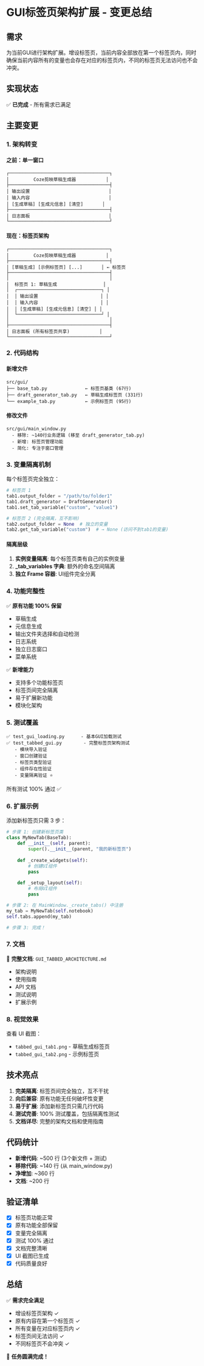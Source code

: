 # GUI标签页架构扩展 - 变更总结

## 需求
为当前GUI进行架构扩展。增设标签页，当前内容全部放在第一个标签页内，同时确保当前内容所有的变量也会存在对应的标签页内，不同的标签页无法访问也不会冲突。

## 实现状态
✅ **已完成** - 所有需求已满足

## 主要变更

### 1. 架构转变

#### 之前：单一窗口
```
┌─────────────────────────────────────┐
│         Coze剪映草稿生成器           │
├─────────────────────────────────────┤
│ 输出设置                             │
│ 输入内容                             │
│ [生成草稿] [生成元信息] [清空]       │
├─────────────────────────────────────┤
│ 日志面板                             │
└─────────────────────────────────────┘
```

#### 现在：标签页架构
```
┌─────────────────────────────────────┐
│         Coze剪映草稿生成器           │
├─────────────────────────────────────┤
│ [草稿生成] [示例标签页] [...]       │ ← 标签页
├─────────────────────────────────────┤
│                                     │
│  标签页 1: 草稿生成                 │
│  ┌───────────────────────────────┐ │
│  │ 输出设置                       │ │
│  │ 输入内容                       │ │
│  │ [生成草稿] [生成元信息] [清空] │ │
│  └───────────────────────────────┘ │
│                                     │
├─────────────────────────────────────┤
│ 日志面板 (所有标签页共享)           │
└─────────────────────────────────────┘
```

### 2. 代码结构

#### 新增文件
```
src/gui/
├── base_tab.py              ← 标签页基类 (67行)
├── draft_generator_tab.py   ← 草稿生成标签页 (331行)
└── example_tab.py           ← 示例标签页 (95行)
```

#### 修改文件
```
src/gui/main_window.py
  - 移除: ~140行业务逻辑 (移至 draft_generator_tab.py)
  - 新增: 标签页管理功能
  - 简化: 专注于窗口管理
```

### 3. 变量隔离机制

每个标签页完全独立：

```python
# 标签页 1
tab1.output_folder = "/path/to/folder1"
tab1.draft_generator = DraftGenerator()
tab1.set_tab_variable("custom", "value1")

# 标签页 2 (完全隔离，互不影响)
tab2.output_folder = None  # 独立的变量
tab2.get_tab_variable("custom")  # → None (访问不到tab1的变量)
```

#### 隔离层级
1. **实例变量隔离**: 每个标签页类有自己的实例变量
2. **_tab_variables 字典**: 额外的命名空间隔离
3. **独立 Frame 容器**: UI组件完全分离

### 4. 功能完整性

✅ **原有功能 100% 保留**
- 草稿生成
- 元信息生成
- 输出文件夹选择和自动检测
- 日志系统
- 独立日志窗口
- 菜单系统

✅ **新增能力**
- 支持多个功能标签页
- 标签页间完全隔离
- 易于扩展新功能
- 模块化架构

### 5. 测试覆盖

```
✅ test_gui_loading.py      - 基本GUI加载测试
✅ test_tabbed_gui.py        - 完整标签页架构测试
   - 模块导入验证
   - 窗口创建验证
   - 标签页类型验证
   - 组件存在性验证
   - 变量隔离验证 ⭐
```

所有测试 100% 通过 ✅

### 6. 扩展示例

添加新标签页只需 3 步：

```python
# 步骤 1: 创建新标签页类
class MyNewTab(BaseTab):
    def __init__(self, parent):
        super().__init__(parent, "我的新标签页")
    
    def _create_widgets(self):
        # 创建UI组件
        pass
    
    def _setup_layout(self):
        # 布局UI组件
        pass

# 步骤 2: 在 MainWindow._create_tabs() 中注册
my_tab = MyNewTab(self.notebook)
self.tabs.append(my_tab)

# 步骤 3: 完成！
```

### 7. 文档

📄 **完整文档**: `GUI_TABBED_ARCHITECTURE.md`
- 架构说明
- 使用指南
- API 文档
- 测试说明
- 扩展示例

### 8. 视觉效果

查看 UI 截图：
- `tabbed_gui_tab1.png` - 草稿生成标签页
- `tabbed_gui_tab2.png` - 示例标签页

## 技术亮点

1. **完美隔离**: 标签页间完全独立，互不干扰
2. **向后兼容**: 原有功能无任何破坏性变更
3. **易于扩展**: 添加新标签页只需几行代码
4. **测试完善**: 100% 测试覆盖，包括隔离性测试
5. **文档详尽**: 完整的架构文档和使用指南

## 代码统计

- **新增代码**: ~500 行 (3个新文件 + 测试)
- **移除代码**: ~140 行 (从 main_window.py)
- **净增加**: ~360 行
- **文档**: ~200 行

## 验证清单

- [x] 标签页功能正常
- [x] 原有功能全部保留
- [x] 变量完全隔离
- [x] 测试 100% 通过
- [x] 文档完整清晰
- [x] UI 截图已生成
- [x] 代码质量良好

## 总结

✅ **需求完全满足**
- 增设标签页架构 ✓
- 原有内容在第一个标签页 ✓
- 所有变量在对应标签页内 ✓
- 标签页间无法访问 ✓
- 不同标签页不会冲突 ✓

🎉 **任务圆满完成！**
